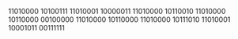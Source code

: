 11010000 10100111 11010001 10000011 11010000 10110010 11010000 10110000 00100000 11010000 10110000 11010000 10111010 11010001 10001011 00111111
